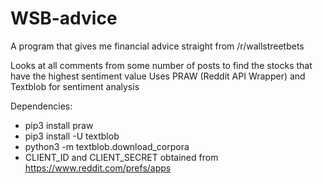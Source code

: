 # WSB-advice
A program that gives me financial advice straight from /r/wallstreetbets

Looks at all comments from some number of posts to find the stocks that have the highest sentiment value
Uses PRAW (Reddit API Wrapper) and Textblob for sentiment analysis

Dependencies:
* pip3 install praw
* pip3 install -U textblob
* python3 -m textblob.download_corpora
* CLIENT_ID and CLIENT_SECRET obtained from https://www.reddit.com/prefs/apps